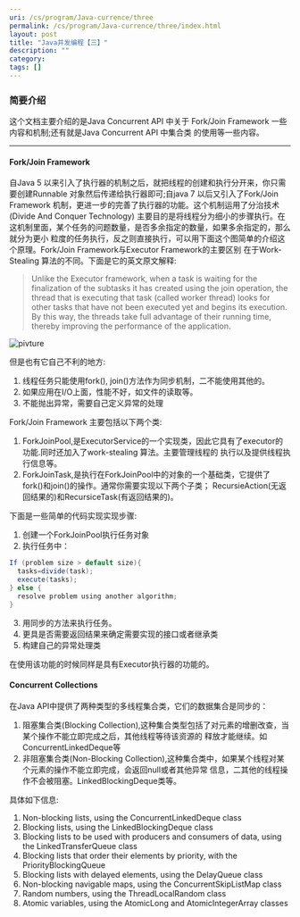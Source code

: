 ```yaml
---
uri: /cs/program/Java-currence/three
permalink: /cs/program/Java-currence/three/index.html
layout: post
title: "Java并发编程【三】"
description: ""
category:
tags: []
---
```


### 简要介绍

这个文档主要介绍的是Java Concurrent API 中关于 Fork/Join Framework 一些内容和机制;还有就是Java Concurrent API 中集合类
的使用等一些内容。

------

#### Fork/Join Framework

自Java 5 以来引入了执行器的机制之后，就把线程的创建和执行分开来，你只需要创建Runnable 对象然后传递给执行器即可;自java 7
以后又引入了Fork/Join Framework 机制，更进一步的完善了执行器的功能。这个机制运用了分治技术(Divide And Conquer Technology)
主要目的是将线程分为细小的步骤执行。在这机制里面，某个任务的问题数量，是否多余指定的数量，如果多余指定的，那么就分为更小
粒度的任务执行，反之则直接执行，可以用下面这个图简单的介绍这个原理。Fork/Join Framework与Executor Framework的主要区别
在于Work-Stealing 算法的不同。下面是它的英文原文解释:

>
>Unlike the Executor framework, when a task is waiting for the finalization of the
subtasks it has created using the join operation, the thread that is executing that task (called
worker thread) looks for other tasks that have not been executed yet and begins its execution.
By this way, the threads take full advantage of their running time, thereby improving the
performance of the application.
>

![pivture](http://i.imgur.com/ZY4UOyw.png)

但是也有它自己不利的地方:

1. 线程任务只能使用fork(), join()方法作为同步机制，二不能使用其他的。
2. 如果应用在I/O上面，性能不好，如文件的读取等。
3. 不能抛出异常，需要自己定义异常的处理

Fork/Join Framework 主要包括以下两个类:

1. ForkJoinPool,是ExecutorService的一个实现类，因此它具有了executor的功能.同时还加入了work-stealing 算法。主要管理线程的
执行以及提供线程执行信息等。
2. ForkJoinTask,是执行在ForkJoinPool中的对象的一个基础类，它提供了fork()和join()的操作。通常你需要实现以下两个子类；
RecursieAction(无返回结果的)和RecursiceTask(有返回结果的)。

下面是一些简单的代码实现实现步骤:

1. 创建一个ForkJoinPool执行任务对象
2. 执行任务中：

```java
If (problem size > default size){
  tasks=divide(task);
  execute(tasks);
} else {
  resolve problem using another algorithm;
}
```

3. 用同步的方法来执行任务。
4. 更具是否需要返回结果来确定需要实现的接口或者继承类
5. 构建自己的异常处理类

在使用该功能的时候同样是具有Executor执行器的功能的。


#### Concurrent Collections

在Java API中提供了两种类型的多线程集合类，它们的数据集合是同步的：

1. 阻塞集合类(Blocking Collection),这种集合类型包括了对元素的增删改查，当某个操作不能立即完成之后，其他线程等待该资源的
释放才能继续。如ConcurrentLinkedDeque等
2. 非阻塞集合类(Non-Blocking Collection),这种集合类中，如果某个线程对某个元素的操作不能立即完成，会返回null或者其他异常
信息，二其他的线程操作不会被阻塞。LinkedBlockingDeque类等。

具体如下信息:

1. Non-blocking lists, using the ConcurrentLinkedDeque class
2. Blocking lists, using the LinkedBlockingDeque class
3. Blocking lists to be used with producers and consumers of data, using the LinkedTransferQueue class
4. Blocking lists that order their elements by priority, with the PriorityBlockingQueue
5. Blocking lists with delayed elements, using the DelayQueue class
6. Non-blocking navigable maps, using the ConcurrentSkipListMap class
7. Random numbers, using the ThreadLocalRandom class
8. Atomic variables, using the AtomicLong and AtomicIntegerArray classes



